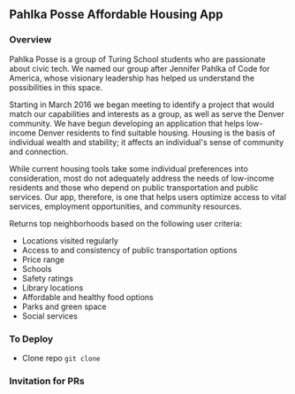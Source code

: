 ## Pahlka Posse Affordable Housing App

### Overview
Pahlka Posse is a group of Turing School students who are passionate about civic tech. We named our group after Jennifer Pahlka of Code for America, whose visionary leadership has helped us understand the possibilities in this space.

Starting in March 2016 we began meeting to identify a project that would match our capabilities and interests as a group, as well as serve the Denver community. We have begun developing an application that helps low-income Denver residents to find suitable housing. Housing is the basis of individual wealth and stability; it affects an individual's sense of community and connection.

While current housing tools take some individual preferences into consideration, most do not adequately address the needs of low-income residents and those who depend on public transportation and public services. Our app, therefore, is one that helps users optimize access to vital services, employment opportunities, and community resources.

Returns top neighborhoods based on the following user criteria:
  * Locations visited regularly
  * Access to and consistency of public transportation options
  * Price range
  * Schools
  * Safety ratings
  * Library locations
  * Affordable and healthy food options
  * Parks and green space
  * Social services

### To Deploy
  * Clone repo `git clone`


### Invitation for PRs
